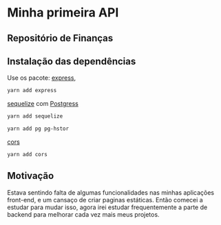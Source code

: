 # Minha primeira API
## Repositório de Finanças

## Instalação das dependências
Use os pacote: 
[express]("https://expressjs.com/pt-br/starter/installing.html"),
```bash
yarn add express
```
[sequelize]("https://sequelize.org/master/") com [Postgress]("https://www.postgresql.org/")
```bash
yarn add sequelize
```
```bash
yarn add pg pg-hstor
```
[cors]("https://www.npmjs.com/package/cors")
```bash
yarn add cors
```

## Motivação
Estava sentindo falta de algumas funcionalidades nas minhas aplicações front-end, e um cansaço de criar paginas estáticas.
Então comecei a estudar para mudar isso, agora irei estudar frequentemente a parte de backend para melhorar cada vez mais meus projetos.
